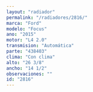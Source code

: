 ```yaml
---
layout: "radiador"
permalink: "/radiadores/2816/"
marca: "Ford"
modelo: "Focus"
ano: "2015"
motor: "L4 2.0"
transmision: "Automática"
parte: "438403"
clima: "Con clima"
alto: "26 3/8"
ancho: "14 1/2"
observaciones: ""
id: "2816"
---
```


